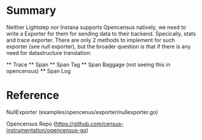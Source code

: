 # Summary
Neither Lightstep nor Instana supports Opencensus natively, we need to write a Exporter for them for sending data to their backend. Specically, stats and trace exporter. There are only 2 methods to implement for such exporter (see null exporter), but the broader question is that if there is any need for datastructure translation:

**  Trace
**  Span
**  Span Tag
**  Span Baggage (not seeing this in opencensus)
**  Span Log 


# Reference
NullExporter
(examples/opencenus/exporter/nullexporter.go)

Opencensus Repo
(https://github.com/census-instrumentation/opencensus-go)


